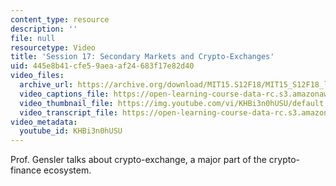 ```yaml
---
content_type: resource
description: ''
file: null
resourcetype: Video
title: 'Session 17: Secondary Markets and Crypto-Exchanges'
uid: 445e8b41-cfe5-9aea-af24-683f17e82d40
video_files:
  archive_url: https://archive.org/download/MIT15.S12F18/MIT15_S12F18_lec17_300k.mp4
  video_captions_file: https://open-learning-course-data-rc.s3.amazonaws.com/15-s12-blockchain-and-money-fall-2018/3ca08565f3755ac693ee49a222d529d4_KHBi3n0hUSU.vtt
  video_thumbnail_file: https://img.youtube.com/vi/KHBi3n0hUSU/default.jpg
  video_transcript_file: https://open-learning-course-data-rc.s3.amazonaws.com/15-s12-blockchain-and-money-fall-2018/11cb22fb5511632ea5a51a9d3ea3b41f_KHBi3n0hUSU.pdf
video_metadata:
  youtube_id: KHBi3n0hUSU
---
```


Prof. Gensler talks about crypto-exchange, a major part of the crypto-finance ecosystem.